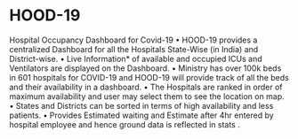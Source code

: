 # HOOD-19
Hospital Occupancy Dashboard for Covid-19
• HOOD-19 provides a centralized Dashboard for all the Hospitals State-Wise
(in India) and District-wise.
• Live Information* of available and occupied ICUs and Ventilators are
displayed on the Dashboard.
• Ministry has over 100k beds in 601 hospitals for COVID-19 and HOOD-19
will provide track of all the beds and their availability in a dashboard.
• The Hospitals are ranked in order of maximum availability and user may
select them to see the location on map.
• States and Districts can be sorted in terms of high availability and less
patients.
• Provides Estimated waiting and Estimate after 4hr entered by hospital
employee and hence ground data is reflected in stats .
